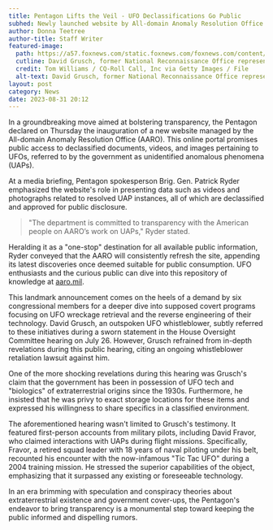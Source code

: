 ```yaml
---
title: Pentagon Lifts the Veil - UFO Declassifications Go Public
subhed: Newly launched website by All-domain Anomaly Resolution Office offers the public a comprehensive source for Unidentified Anomalous Phenomena.
author: Donna Teetree
author-title: Staff Writer
featured-image: 
  path: https://a57.foxnews.com/static.foxnews.com/foxnews.com/content/uploads/2023/08/931/523/UFO-Hearing.jpg.jpg?ve=1&tl=1
  cutline: David Grusch, former National Reconnaissance Office representative on the Defense Department's Unidentified Aerial Phenomena Task Force, testifies during a House Oversight and Accountability Subcommittee on National Security, the Border, and Foreign Affairs hearing in Washington, D.C., on July 26, 2023
  credit: Tom Williams / CQ-Roll Call, Inc via Getty Images / File
  alt-text: David Grusch, former National Reconnaissance Office representative
layout: post
category: News
date: 2023-08-31 20:12
---
```


In a groundbreaking move aimed at bolstering transparency, the Pentagon declared on Thursday the inauguration of a new website managed by the All-domain Anomaly Resolution Office (AARO). This online portal promises public access to declassified documents, videos, and images pertaining to UFOs, referred to by the government as unidentified anomalous phenomena (UAPs).

At a media briefing, Pentagon spokesperson Brig. Gen. Patrick Ryder emphasized the website's role in presenting data such as videos and photographs related to resolved UAP instances, all of which are declassified and approved for public disclosure.

> "The department is committed to transparency with the American people on AARO’s work on UAPs," Ryder stated. 

Heralding it as a "one-stop" destination for all available public information, Ryder conveyed that the AARO will consistently refresh the site, appending its latest discoveries once deemed suitable for public consumption. UFO enthusiasts and the curious public can dive into this repository of knowledge at [aaro.mil](http://aaro.mil).

This landmark announcement comes on the heels of a demand by six congressional members for a deeper dive into supposed covert programs focusing on UFO wreckage retrieval and the reverse engineering of their technology. David Grusch, an outspoken UFO whistleblower, subtly referred to these initiatives during a sworn statement in the House Oversight Committee hearing on July 26. However, Grusch refrained from in-depth revelations during this public hearing, citing an ongoing whistleblower retaliation lawsuit against him.

One of the more shocking revelations during this hearing was Grusch's claim that the government has been in possession of UFO tech and "biologics" of extraterrestrial origins since the 1930s. Furthermore, he insisted that he was privy to exact storage locations for these items and expressed his willingness to share specifics in a classified environment.

The aforementioned hearing wasn't limited to Grusch's testimony. It featured first-person accounts from military pilots, including David Fravor, who claimed interactions with UAPs during flight missions. Specifically, Fravor, a retired squad leader with 18 years of naval piloting under his belt, recounted his encounter with the now-infamous "Tic Tac UFO" during a 2004 training mission. He stressed the superior capabilities of the object, emphasizing that it surpassed any existing or foreseeable technology.

In an era brimming with speculation and conspiracy theories about extraterrestrial existence and government cover-ups, the Pentagon's endeavor to bring transparency is a monumental step toward keeping the public informed and dispelling rumors.
